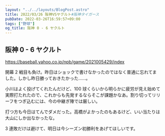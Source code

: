 ```yaml
---
layout: "../../layouts/BlogPost.astro"
title: 2022/03/26 阪神VSヤクルト#阪神タイガース
pubDate: 2022-03-26T16:59:57+09:00
tags: ["野球"]
og_title: 阪神 0 - 6 ヤクルト
---
```


## 阪神 0 - 6 ヤクルト

https://baseball.yahoo.co.jp/npb/game/2021005429/index

開幕 2 戦目も負け。昨日はショックで書けなかったのではなく普通に忘れてました。しかし昨日勝っておきたかった……。

小川はよく投げてくれたんだけど、100 球くらいから明らかに疲労が見え始めて実際打たれたので、これからも先発するならそこが課題かなあ。割り切ってリリーフをつぎ込むには、今の中継ぎ陣では厳しい。

打つ方も今日はてんでダメだった。高橋がよかったのもあるけど、いい当たりは大山にしか出なかったな。

3 連敗だけは避けて、明日は今シーズン初勝利をあげてほしいです。
